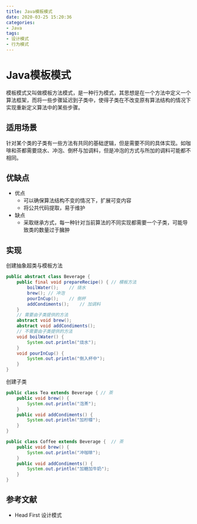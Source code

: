 ```yaml
---
title: Java模板模式
date: 2020-03-25 15:20:36
categories: 
- Java
tags:
- 设计模式
- 行为模式
---
```


# Java模板模式

模板模式又叫做模板方法模式，是一种行为模式，其思想是在一个方法中定义一个算法框架，而将一些步骤延迟到子类中，使得子类在不改变原有算法结构的情况下实现重新定义算法中的某些步骤。

## 适用场景

针对某个类的子类有一些方法有共同的基础逻辑，但是需要不同的具体实现。如咖啡和茶都需要烧水、冲泡、倒杯与加调料，但是冲泡的方式与所加的调料可能都不相同。

## 优缺点

- 优点
  - 可以确保算法结构不变的情况下，扩展可变内容
  - 将公共代码提取，易于维护
- 缺点
  - 采取继承方式，每一种针对当前算法的不同实现都需要一个子类，可能导致类的数量过于臃肿

## 实现

创建抽象超类与模板方法

```java
public abstract class Beverage {
    public final void prepareRecipe() {	// 模板方法
        boilWater();	// 烧水
        brew();	// 冲泡
        pourInCup();	// 倒杯
        addCondiments();	// 加调料
    }
    // 需要由子类提供的方法
    abstract void brew();
    abstract void addCondiments();
    // 不需要由子类提供的方法
    void boilWater() {
        System.out.println("烧水");
    }
    void pourInCup() {
        System.out.println("倒入杯中");
    }
}
```

创建子类

```java
public class Tea extends Beverage {	// 茶
    public void brew() {
        System.out.println("泡茶");
    }
    public void addCondiments() {
        System.out.println("加柠檬");
    }
}
```

```java
public class Coffee extends Beverage {	// 茶
    public void brew() {
        System.out.println("冲咖啡");
    }
    public void addCondiments() {
        System.out.println("加糖加牛奶");
    }
}
```

## 参考文献

- Head First 设计模式